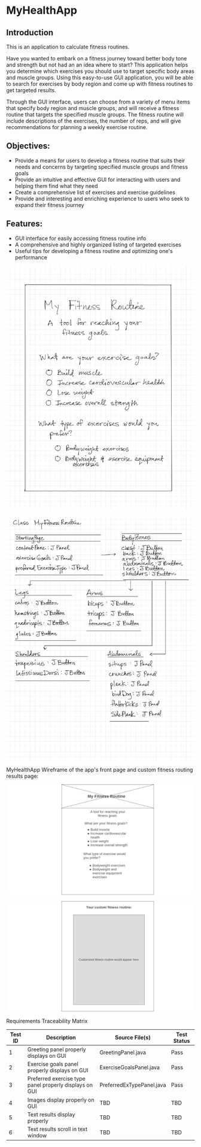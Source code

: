 # MyHealthApp
## Introduction
This is an application to calculate fitness routines.

Have you wanted to embark on a fitness journey toward better body tone and strength but not had an an idea where to start? This application helps you determine which exercises you should use to target specific body areas and muscle groups. Using this easy-to-use GUI application, you will be able to search for exercises by body region and come up with fitness routines to get targeted results.

Through the GUI interface, users can choose from a variety of menu items that specify body region and muscle groups, and will receive a fitness routine that targets the specified muscle groups. The fitness routine will include descriptions of the exercises, the number of reps, and will give recommendations for planning a weekly exercise routine. 

## Objectives:
* Provide a means for users to develop a fitness routine that suits their needs and concerns by targeting specified muscle groups and fitness goals
* Provide an intuitive and effective GUI for interacting with users and helping them find what they need
* Create a comprehensive list of exercises and exercise guidelines
* Provide and interesting and enriching experience to users who seek to expand their fitness journey

## Features:
* GUI interface for easily accessing fitness routine info
* A comprehensive and highly organized listing of targeted exercises
* Useful tips for developing a fitness routine and optimizing one's performance

![alt text][mockup]

[mockup]: https://github.com/K-D-Suarez/MyHealthApp/blob/main/Images/IMG_1884.jpeg

![alt text][classdiagram]

[classdiagram]: https://github.com/K-D-Suarez/MyHealthApp/blob/main/Images/IMG_1883.jpeg

MyHealthApp Wireframe of the app's front page and custom fitness routing results page:

![alt text][FrontPageWireframe]

[FrontPageWireframe]: https://github.com/K-D-Suarez/MyHealthApp/blob/main/Images/Homepage.png

![alt text][ResultsPageWireframe]

[ResultsPageWireFrame]:  https://github.com/K-D-Suarez/MyHealthApp/blob/main/Images/Homepage-2.png

Requirements Traceability Matrix

| Test ID | Description | Source File(s) | Test Status |
| --- | --- | --- | --- |
| 1 | Greeting panel properly displays on GUI | GreetingPanel.java | Pass |
| 2 | Exercise goals panel properly displays on GUI | ExerciseGoalsPanel.java | Pass |
| 3 | Preferred exercise type panel properly displays on GUI | PreferredExTypePanel.java | Pass |
| 4 | Images display properly on GUI | TBD | TBD |
| 5 | Text results display properly | TBD | TBD |
| 6 | Text results scroll in text window | TBD | TBD |


